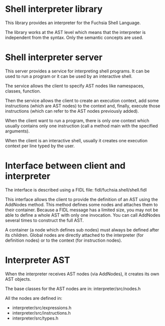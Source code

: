 # Shell interpreter library

This library provides an interpreter for the Fuchsia Shell Language.

The library works at the AST level which means that the interpreter is independent from the syntax.
Only the semantic concepts are used.

# Shell interpreter server

This server provides a service for interpreting shell programs. It can be used to run a program or
it can be used by an interactive shell.

The service allows the client to specify AST nodes like namespaces, classes, function.

Then the service allows the client to create an execution context, add some instructions (which are
AST nodes) to the context and, finally, execute those instructions (which can refer to the AST
nodes previously added).

When the client want to run a program, there is only one context which usually contains only one
instruction (call a method main with the specified arguments).

When the client is an interactive shell, usually it creates one execution context per line typed by
the user.

# Interface between client and interpreter

The interface is described using a FIDL file: fidl/fuchsia.shell/shell.fidl

This interface allows the client to provide the definition of an AST using the AddNodes method.
This method defines some nodes and attaches them to their container. Because a FIDL message has a
limited size, you may not be able to define a whole AST with only one invocation. You can call
AddNodes several times to construct the full AST.

A container (a node which defines sub nodes) must always be defined after its children. Global
nodes are directly attached to the interpreter (for definition nodes) or to the context (for
instruction nodes).

# Interpreter AST

When the interpreter receives AST nodes (via AddNodes), it creates its own AST objects.

The base classes for the AST nodes are in: interpreter/src/nodes.h

All the nodes are defined in:
- interpreter/src/expressions.h
- interpreter/src/instructions.h
- interpreter/src/types.h
